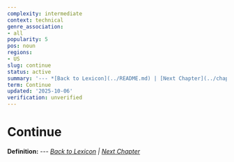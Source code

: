 ```yaml
---
complexity: intermediate
context: technical
genre_association:
- all
popularity: 5
pos: noun
regions:
- US
slug: continue
status: active
summary: '--- *[Back to Lexicon](../README.md) | [Next Chapter](../chapters/chapter-u.md)*'
term: Continue
updated: '2025-10-06'
verification: unverified
---
```


# Continue

**Definition:** --- *[Back to Lexicon](../README.md) | [Next Chapter](../chapters/chapter-u.md)*

